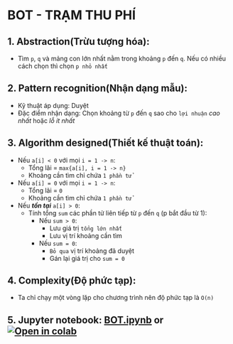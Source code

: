 # BOT - TRẠM THU PHÍ

## 1. Abstraction(Trừu tượng hóa):
- Tìm `p`, `q` và mảng con lớn nhất nằm trong khoảng `p` đến `q`. Nếu có nhiều cách chọn thì chọn `p nhỏ nhất`

## 2. Pattern recognition(Nhận dạng mẫu):
- Kỹ thuật áp dụng: Duyệt
- Đặc điểm nhận dạng: Chọn khoảng từ `p` đến `q` sao cho `lợi nhuận` *cao nhất* hoặc *lỗ ít nhất*

## 3. Algorithm designed(Thiết kế thuật toán):
- Nếu `a[i] < 0` với mọi `i = 1 -> n`:
  -  Tổng lãi = `max{a[i], i = 1 -> n}`
  -  Khoảng cần tìm chỉ chứa `1 phần tử`
- Nếu `a[i] = 0` với mọi `i = 1 -> n`:
  -  Tổng lãi = `0`
  -  Khoảng cần tìm chỉ chứa `1 phần tử`
- Nếu ***tồn tại*** `a[i] > 0`:
  -  Tính tổng `sum` các phần tử liên tiếp từ `p` đến `q` (p bắt đầu từ 1):
		-  Nếu `sum > 0`:
		    - Lưu giá trị `tổng lớn nhất`
		    - Lưu vị trí khoảng cần tìm
		-  Nếu `sum = 0`:
		    - `Bỏ qua` vị trí khoảng đã duyệt
		    - Gán lại giá trị cho `sum = 0`

## 4. Complexity(Độ phức tạp):
- Ta chỉ chạy một vòng lặp cho chương trình nên độ phức tạp là `O(n)`

## 5. Jupyter notebook: [BOT.ipynb](./BOT.ipynb) or [![Open in colab](https://colab.research.google.com/assets/colab-badge.svg)](https://colab.research.google.com/github/caohungphu/CS112.L21/blob/main/Week_1/BOT/BOT.ipynb)
